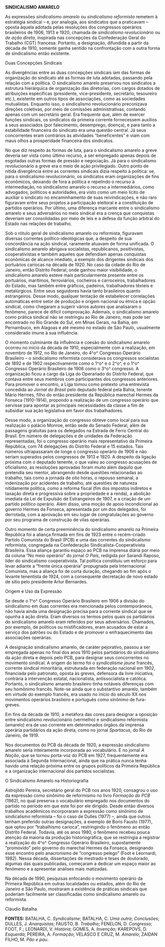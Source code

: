 **SINDICALISMO AMARELO**

As expressões *sindicalismo amarelo* ou *sindicalismo reformista*
remetem à estratégia sindical – e, por analogia, aos sindicatos que a
praticavam – oposta àquela adotada pelas resoluções dos congressos
operários brasileiros de 1906, 1913 e 1920, chamada de *sindicalismo
revolucionário* ou *de ação direta*, inspirada nas concepções da
Confederação Geral do Trabalho (CGT) francesa. Portanto, a designação,
difundida a partir da década de 1910, somente ganha sentido na
confrontação com a outra forma de sindicalismo então existente.

Duas Concepções Sindicais

As divergências entre as duas concepções sindicais iam das formas de
organização do sindicato até as formas de luta adotadas, passando pela
relação com a política. O sindicalismo amarelo preservou nos sindicatos
a estrutura hierárquica de organização das diretorias, com cargos
dotados de atribuições específicas (presidente, vice-presidente,
secretário, tesoureiro etc.), existente em outros tipos de associações,
como as sociedades mutualistas. Enquanto isso, o sindicalismo
revolucionário preconizava direções coletivas, por meio de comissões
administrativas, contando apenas com um secretário geral. Era frequente
que, além de exercer funções sindicais, os sindicatos da primeira
corrente fornecessem auxílios a seus associados (por falecimento,
desemprego, doença), e para tanto a estabilidade financeira do sindicato
era uma questão central. Já seus concorrentes eram contrários às
atividades “beneficentes” e viam com maus olhos a prosperidade
financeira dos sindicatos.

No que diz respeito às formas de luta, para o sindicalismo amarelo a
greve deveria ser vista como último recurso, a ser empregado apenas
depois de esgotadas outras formas de pressão e negociação. Já para o
sindicalismo revolucionário a greve era o meio de ação privilegiado.
Outro ponto de nítida divergência entre as correntes sindicais dizia
respeito à política: se, para o sindicalismo revolucionário, os
sindicatos eram organizações de fins econômicos, deixando de fora a
política e repelindo o recurso à intermediação, no sindicalismo amarelo
o recurso a intermediários, como advogados, políticos e autoridades, era
visto como um meio lícito de auxiliar o sindicato no encaminhamento de
suas reivindicações, e não raro figuravam entre seus projetos a
participação eleitoral e a constituição de partidos operários. Por
último, uma diferença marcante entre o sindicalismo amarelo e seus
adversários no meio sindical era a crença que conquistas deveriam ser
consolidadas por meio de leis e a defesa da função arbitral do Estado
nas relações de trabalho.

Sob o rótulo geral de sindicalismo amarelo ou reformista, figuravam
diversas correntes político-ideológicas que, a despeito de sua
concordância na ação sindical, raramente atuavam de forma unificada. O
sindicalismo amarelo abrigava socialistas, republicanos, positivistas,
cooperativistas e também aqueles que defendiam apenas conquistas
econômicas de alcance imediato, a exemplo dos dirigentes sindicais dos
portuários cariocas na década de 1920. No caso da cidade do Rio de
Janeiro, então Distrito Federal, onde ganhou maior visibilidade, o
sindicalismo amarelo esteve mais particularmente presente entre os
portuários, marítimos, ferroviários, cocheiros e carroceiros,
trabalhadores do Estado, mas também entre gráficos, padeiros,
trabalhadores têxteis e metalúrgicos. Entre seus seguidores havia tanto
brasileiros quanto estrangeiros. Desse modo, qualquer tentação de
estabelecer correlações automáticas entre setor de produção e origem
nacional ou étnica e opção sindical, como chegaram a sugerir vários
autores que analisaram o fenômeno, parece de difícil comprovação.
Ademais, o sindicalismo amarelo como prática sindical não se restringiu
ao Rio de Janeiro, mas pode ser encontrado no Rio Grande do Sul, em
Minas Gerais, na Bahia, em Pernambuco, em Alagoas e até mesmo no estado
de São Paulo, usualmente considerado imune à sua influência.

O momento culminante da influência e coesão do sindicalismo amarelo
ocorreu no início da década de 1910, especialmente com a realização, em
novembro de 1912, no Rio de Janeiro, do 4^o^ Congresso Operário
Brasileiro – o sindicalismo reformista considerava os congressos
socialistas de 1892 e de 1902 respectivamente como o 1^o^ e o 2^o^, e o
1^o^ Congresso Operário Brasileiro de 1906 como o 3^o^ congresso. A
organização ficou a cargo da Liga do Operariado do Distrito Federal, que
contava entre seus membros com participantes dos congressos anteriores.
Para promover o encontro, a Liga tomou como pretexto uma entrevista
concedida ao *Jornal do Brasil* pelo deputado federal pela Bahia,
tenente Mário Hermes, filho do então presidente da República marechal
Hermes da Fonseca (1910-1914), propondo a realização de um congresso
operário que servisse para apontar as principais necessidades da classe
a fim de subsidiar sua ação legislativa em favor dos trabalhadores.

Desse modo, a organização do congresso obteve como local para sua
realização o palácio Monroe, então sede do Senado Federal, além de
passagens gratuitas para os delegados na Estrada de Ferro Central do
Brasil. Em número de delegações e de unidades da Federação
representadas, foi o congresso operário mais representativo da Primeira
República, com 74 delegações do Distrito Federal e 15 estados. Tais
números ultrapassaram de longe o congresso operário de 1906 e não seriam
superados pelos congressos de 1913 e 1920. A despeito da ligação próxima
com o deputado tenente, o que valeu ao congresso acusações de
oficialismo, as resoluções aprovadas foram muito além daquilo que
pretendia seu mentor, abrangendo desde questões relacionadas ao
trabalho, tais como a jornada de oito horas, o repouso semanal, a
indenização por acidentes de trabalho, até questões de natureza
nitidamente política, como a reforma fiscal (fim dos impostos indiretos
e taxação direta e progressiva sobre a propriedade e a renda), a
abolição imediata da Lei de Expulsão de Estrangeiros de 1907, e a
criação de um partido político operário. Além disso, uma moção de apoio
incondicional ao governo Hermes da Fonseca, apresentada por um dos
delegados, foi derrotada, com a aprovação em seu lugar de congratulações
ao governo por seu programa de construção de vilas operárias.

Outro momento de certa preeminência do sindicalismo amarelo na Primeira
República foi a aliança firmada em fins de 1923 entre o recém-criado
Partido Comunista do Brasil (PCB) e uma das correntes do sindicalismo
reformista, congregada na Confederação Sindicalista-Cooperativista
Brasileira. Essa aliança garantiu espaço ao PCB na imprensa diária por
meio da coluna “No meio operário” do jornal *O País*, redigida por
Sarandi Raposo, líder do sindicalismo cooperativista. Tal política
constituiu um esforço para levar adiante a “frente única operária”
propugnada pela Internacional Comunista, mas a aliança foi de curta
duração, chegando ao fim após o levante tenentista de 1924, com a
consequente decretação de novo estado de sítio pelo presidente Artur
Bernardes.

Origem e Uso da Expressão

Se desde o 1^o^ Congresso Operário Brasileiro em 1906 a divisão do
sindicalismo em duas correntes era mencionada pelos contemporâneos, não
havia ainda uma designação precisa para a corrente sindical que se
opunha à ação direta. Eram diversos os termos pelos quais os partidários
do sindicalismo amarelo eram referidos por seus adversários. Chamados,
por exemplo, de políticos ou mistificadores, eram acusados de estar a
serviço dos patrões ou do Estado e de promover o enfraquecimento das
associações operárias.

A designação sindicalismo amarelo, de caráter pejorativo, passou a ser
empregada apenas no final dos anos 1910 pelos partidários do
sindicalismo da ação direta e depois pelo PCB, para designar seus
concorrentes no movimento sindical. A origem do termo foi o
*syndicalisme jaune* francês, corrente sindical minoritária, estruturada
em federação nacional em 1902, financiada pelo patronato, oposta às
greves, defensora da livre iniciativa, contrária à intervenção estatal,
nacionalista, antissocialista e católica. Portanto, o sindicalismo
amarelo brasileiro tinha notáveis diferenças com seu homônimo francês.
Note-se ainda que o substantivo amarelo, também em virtude do exemplo
francês, era usado no início do século XX nos movimentos operários
brasileiro e português como sinônimo de fura-greves.

Em fins da década de 1910, a metáfora das cores para designar a oposição
entre sindicalismo revolucionário (vermelho) e sindicalismo reformista
(amarelo) era de uso corrente em determinados órgãos da imprensa
operária partidários da ação direta, como no jornal *Spartacus*, do Rio
de Janeiro, de 1919.

Nos documentos do PCB da década de 1920, a expressão sindicalismo
amarelo seria inteiramente incorporada ao vocabulário. E no jornal *A
Nação*, que se tornou porta-voz do PCB em 1927, frequentemente era
associada à Segunda Internacional, ainda que na prática nunca tenha
havido uma relação próxima entre os grupos políticos da Primeira
República e a organização internacional dos partidos socialistas.

O Sindicalismo Amarelo na Historiografia

Astrojildo Pereira, secretário geral do PCB nos anos 1920, consagrou o
uso da expressão como sinônimo de reformismo no livro *Formação do PCB*
(1962), no qual preserva o vocabulário empregado nos documentos do
partido no período em que este foi por ele dirigido. Desde então
diversos trabalhos acadêmicos incorporaram a expressão como sinônimo de
sindicalismo reformista – foi o caso de Dulles (1977) –, ainda que
outros tenham preferido outras designações, a exemplo de Boris Fausto
(1977), que optou por “trabalhismo carioca”, restringindo o fenômeno ao
então Distrito Federal. Todavia, até os anos 1980, o fenômeno recebeu
pouca atenção da maioria da produção historiográfica, que se restringia
a registrar a realização do 4^o^ Congresso Operário Brasileiro,
supostamente “promovido” pelo governo do marechal Hermes da Fonseca,
designando esse encontro pelo anacronismo de “congresso pelego” (Foot e
Leornardi, 1982). Nessa década, dissertações de mestrado e teses de
doutorado, algumas das quais publicadas, começaram a dedicar um espaço
maior ao fenômeno e a apresentar análises mais matizadas.

Na década de 1990, pesquisas enfocando o movimento operário da Primeira
República em outras localidades ou estados, além do Rio de Janeiro e São
Paulo, mostraram a existência de práticas sindicais que poderiam
facilmente ser classificadas como sindicalismo amarelo ou reformista.

Cláudio Batalha

**FONTES:** BATALHA, C. *Syndicalisme*; BATALHA, C. *Uma outra*;
*Conclusões*; DULLES, J. *Anarquistas*; FAUSTO, B. *Trabalho*; FENELON,
D. *Congresso*; FOOT, F.; LEONARDI, V. *História*; GOMES, A. *Invenção*;
KAREPOVS, D. *Esquerda*; PEREIRA, A. *Formação*; VELASCO E CRUZ, M.
*Amarelo*; ZAIDAN FILHO, M. *Pão e pau*.
